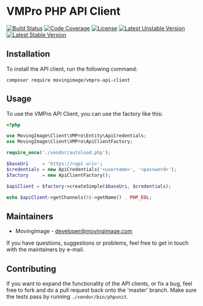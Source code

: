 # VMPro PHP API Client

[![Build Status](https://github.com/MovingImage24/VMProApiClient/actions/workflows/verify-pull-request.yml/badge.svg)](https://github.com/MovingImage24/VMProApiClient/actions/workflows/verify-pull-request.yml) [![Code Coverage](https://scrutinizer-ci.com/g/MovingImage24/VMProApiClient/badges/coverage.png?b=master)](https://scrutinizer-ci.com/g/MovingImage24/VMProApiClient/?branch=master) [![License](https://poser.pugx.org/movingimage/vmpro-api-client/license)](https://packagist.org/packages/movingimage/vmpro-api-client) [![Latest Unstable Version](https://poser.pugx.org/movingimage/vmpro-api-client/v/unstable)](https://packagist.org/packages/movingimage/vmpro-api-client) [![Latest Stable Version](https://poser.pugx.org/movingimage/vmpro-api-client/v/stable)](https://packagist.org/packages/movingimage/vmpro-api-client)

## Installation

To install the API client, run the following command:

```
composer require movingimage/vmpro-api-client
```

## Usage

To use the VMPro API Client, you can use the factory like this:

```php
<?php

use MovingImage\Client\VMPro\Entity\ApiCredentials;
use MovingImage\Client\VMPro\ApiClientFactory;

require_once('./vendor/autoload.php');

$baseUri     = 'https://<api uri>';
$credentials = new ApiCredentials('<username>', '<password>');
$factory     = new ApiClientFactory();

$apiClient = $factory->createSimple($baseUri, $credentials);

echo $apiClient->getChannels(5)->getName() . PHP_EOL;
```

## Maintainers

* Movingimage - developer@movingimage.com

If you have questions, suggestions or problems, feel free to get in touch with the maintainers by e-mail.

## Contributing

If you want to expand the functionality of the API clients, or fix a bug, feel free to fork and do a pull request back onto the 'master' branch. Make sure the tests pass by running `./vendor/bin/phpunit`.
